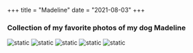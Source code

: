 +++
title = "Madeline"
date = "2021-08-03"
+++
### Collection of my favorite photos of my dog Madeline
![static](/img/dress.jpg?width=100px)
![static](/img/loaf.jpg?width=100px)
![static](/img/sit.jpg?width=100px)
![static](/img/wake.jpg?width=100px)
![static](/img/princess.jpg?width=100px)